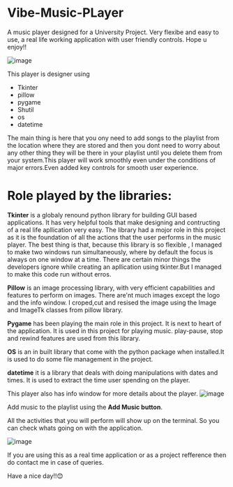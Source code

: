 # Vibe-Music-PLayer
A music player designed for a University Project. Very flexibe and easy to use, a real life working application with user friendly controls.
Hope u enjoy!!

![image](https://user-images.githubusercontent.com/77609727/142578622-0281ceab-2636-44b6-a38f-a93ac808b8ce.png)

This player is designer using 
* Tkinter
* pillow
* pygame
* Shutil
* os
* datetime

The main thing is here that you ony need to add songs to the playlist from the location where they are stored and then you dont need to worry about any other thing they will be there in your playlist until you delete them from your system.This player will work smoothly even under the conditions of major errors.Even added key controls for smooth user experience.

# Role played by the libraries:
**Tkinter** is a globaly renound python library for building GUI based applications. It has very helpful tools that make designing and contructing of a real life apllication very easy. The library had a mojor role in this project as it is the foundation of all the actions that the user performs in the music player. The best thing is that, because this library is so flexible , I managed to make two windows run simultaneously, where by default the focus is always on one window at a time. There are certain minor things the developers ignore while creating an apllication using tkinter.But I managed to make this code run without erros.

**Pillow** is an image processing library, with very efficient capabilities and features to perform on images. There are'nt much images except the logo and the info window. I croped,cut and resised the image using the Image and ImageTk classes from pillow library.

**Pygame** has been playing the main role in this project. It is next to heart of the application. It is used in this project for playing music. play-pause, stop and rewind features are used from this library.

**OS** is an in built library that come with the python package when installed.It is used to do some file management in the project.

**datetime** it is a library that deals with doing manipulations with dates and times. It is used to extract the time user spending on the player.

This player also has info window for more details about the player.
![image](https://user-images.githubusercontent.com/77609727/142579776-a1007197-0963-4765-a8e5-97709ef02e0c.png)

Add music to the playlist using the **Add Music button**.

All the activities that you will perform will show up on the terminal. So you can check whats going on with the application.

![image](https://user-images.githubusercontent.com/77609727/142595169-32af1776-5f8b-4b94-b526-437e139cd42d.png)


If you are using this as a real time application or as a project refference then do contact me in case of queries.

Have a nice day!!😊
